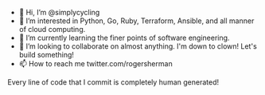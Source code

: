 - 👋 Hi, I’m @simplycycling
- 👀 I’m interested in Python, Go, Ruby, Terraform, Ansible, and all manner of cloud computing.
- 🌱 I’m currently learning the finer points of software engineering.
- 💞️ I’m looking to collaborate on almost anything. I'm down to clown! Let's build something!
- 📫 How to reach me twitter.com/rogersherman

Every line of code that I commit is completely human generated!

<!---
simplycycling/simplycycling is a ✨ special ✨ repository because its `README.md` (this file) appears on your GitHub profile.
You can click the Preview link to take a look at your changes.
--->
